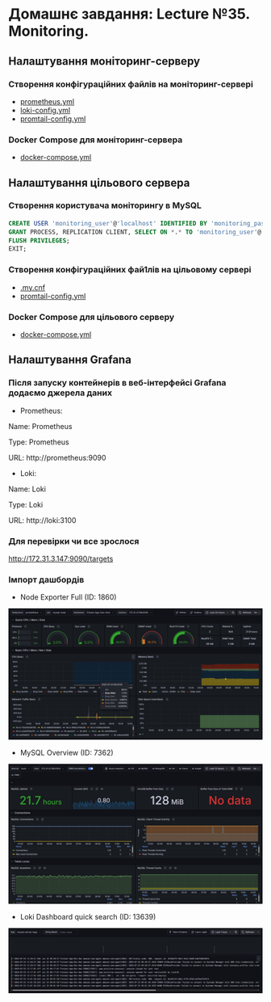 # Домашнє завдання: Lecture №35. Monitoring.

## Налаштування моніторинг-серверу

### Cтворення конфігураційних файлів на моніторинг-сервері

- [prometheus.yml](Metrics/prometheus/config/prometheus.yml)
- [loki-config.yml](Metrics/loki/config/loki-config.yml)
- [promtail-config.yml](Metrics/promtail/config/promtail-config.yml)

### Docker Compose для моніторинг-сервера

- [docker-compose.yml](Metrics/docker-compose.yml)

## Налаштування цільового сервера

### Створення користувача моніторингу в MySQL

```SQL
CREATE USER 'monitoring_user'@'localhost' IDENTIFIED BY 'monitoring_pass';
GRANT PROCESS, REPLICATION CLIENT, SELECT ON *.* TO 'monitoring_user'@'localhost';
FLUSH PRIVILEGES;
EXIT;
```

### Cтворення конфігураційних фай1лів на цільовому сервері

- [.my.cnf](Monitoring/mysqld-exporter/.my.cnf)
- [promtail-config.yml](Monitoring/promtail/promtail-config.yml)

### Docker Compose для цільового серверу

- [docker-compose.yml](Monitoring/docker-compose.yml)

## Налаштування Grafana

### Після запуску контейнерів в веб-інтерфейсі Grafana додаємо джерела даних

- Prometheus:

Name: Prometheus

Type: Prometheus

URL: http://prometheus:9090

- Loki:

Name: Loki

Type: Loki

URL: http://loki:3100

### Для перевірки чи все зрослося

http://172.31.3.147:9090/targets

### Імпорт дашбордів

- Node Exporter Full (ID: 1860)

![node](screens/node.jpg)

- MySQL Overview (ID: 7362)

![mysql](screens/mysql.jpg)

- Loki Dashboard quick search (ID: 13639)

![loki](screens/loki.jpg)

